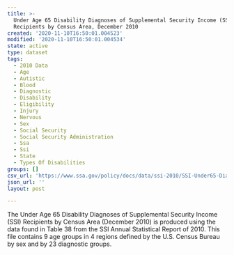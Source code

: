 ```yaml
---
title: >-
  Under Age 65 Disability Diagnoses of Supplemental Security Income (SSI)
  Recipients by Census Area, December 2010
created: '2020-11-10T16:50:01.004523'
modified: '2020-11-10T16:50:01.004534'
state: active
type: dataset
tags:
  - 2010 Data
  - Age
  - Autistic
  - Blood
  - Diagnostic
  - Disability
  - Eligibility
  - Injury
  - Nervous
  - Sex
  - Social Security
  - Social Security Administration
  - Ssa
  - Ssi
  - State
  - Types Of Disabilities
groups: []
csv_url: 'https://www.ssa.gov/policy/docs/data/ssi-2010/SSI-Under65-Diag-2-2010.csv'
json_url: ''
layout: post

---
```

The Under Age 65 Disability Diagnoses of Supplemental Security Income (SSI) Recipients by Census Area (December 2010) is produced using the data found in Table 38 from the SSI Annual Statistical Report of 2010. This file contains 9 age groups in 4 regions defined by the U.S. Census Bureau by sex and by 23 diagnostic groups.
